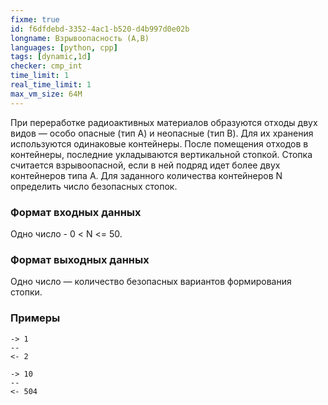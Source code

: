 ```yaml
---
fixme: true
id: f6dfdebd-3352-4ac1-b520-d4b997d0e02b
longname: Взрывоопасность (A,B)
languages: [python, cpp]
tags: [dynamic,1d]
checker: cmp_int
time_limit: 1
real_time_limit: 1
max_vm_size: 64M
---
```



При переработке радиоактивных материалов образуются отходы двух видов — особо опасные (тип A) и неопасные (тип B). 
Для их хранения используются одинаковые контейнеры. 
После помещения отходов в контейнеры, последние укладываются вертикальной стопкой. 
Стопка считается взрывоопасной, если в ней подряд идет более двух контейнеров типа A. 
Для заданного количества контейнеров N определить число безопасных стопок.

### Формат входных данных

Одно число - 0 < N <= 50.

### Формат выходных данных

Одно число — количество безопасных вариантов формирования стопки.

### Примеры

```
-> 1
--
<- 2
```

```
-> 10
--
<- 504
```

